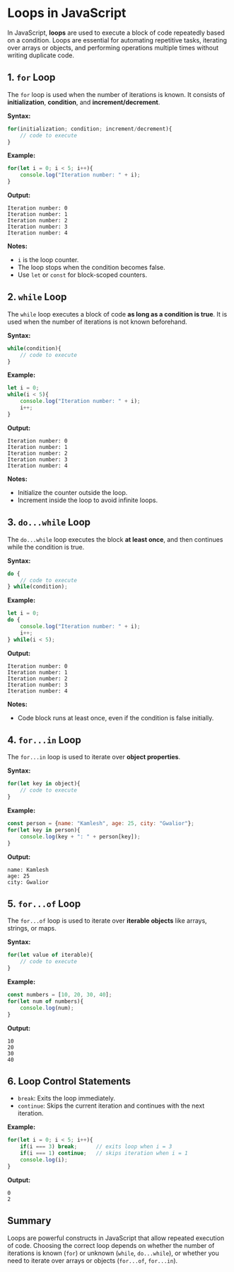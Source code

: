 # Loops in JavaScript

In JavaScript, **loops** are used to execute a block of code repeatedly based on a condition. Loops are essential for automating repetitive tasks, iterating over arrays or objects, and performing operations multiple times without writing duplicate code.

## 1. `for` Loop

The `for` loop is used when the number of iterations is known. It consists of **initialization**, **condition**, and **increment/decrement**.

**Syntax:**

```javascript
for(initialization; condition; increment/decrement){
    // code to execute
}
```

**Example:**

```javascript
for(let i = 0; i < 5; i++){
    console.log("Iteration number: " + i);
}
```

**Output:**

```
Iteration number: 0
Iteration number: 1
Iteration number: 2
Iteration number: 3
Iteration number: 4
```

**Notes:**

* `i` is the loop counter.
* The loop stops when the condition becomes false.
* Use `let` or `const` for block-scoped counters.

## 2. `while` Loop

The `while` loop executes a block of code **as long as a condition is true**. It is used when the number of iterations is not known beforehand.

**Syntax:**

```javascript
while(condition){
    // code to execute
}
```

**Example:**

```javascript
let i = 0;
while(i < 5){
    console.log("Iteration number: " + i);
    i++;
}
```

**Output:**

```
Iteration number: 0
Iteration number: 1
Iteration number: 2
Iteration number: 3
Iteration number: 4
```

**Notes:**

* Initialize the counter outside the loop.
* Increment inside the loop to avoid infinite loops.

## 3. `do...while` Loop

The `do...while` loop executes the block **at least once**, and then continues while the condition is true.

**Syntax:**

```javascript
do {
    // code to execute
} while(condition);
```

**Example:**

```javascript
let i = 0;
do {
    console.log("Iteration number: " + i);
    i++;
} while(i < 5);
```

**Output:**

```
Iteration number: 0
Iteration number: 1
Iteration number: 2
Iteration number: 3
Iteration number: 4
```

**Notes:**

* Code block runs at least once, even if the condition is false initially.

## 4. `for...in` Loop

The `for...in` loop is used to iterate over **object properties**.

**Syntax:**

```javascript
for(let key in object){
    // code to execute
}
```

**Example:**

```javascript
const person = {name: "Kamlesh", age: 25, city: "Gwalior"};
for(let key in person){
    console.log(key + ": " + person[key]);
}
```

**Output:**

```
name: Kamlesh
age: 25
city: Gwalior
```

## 5. `for...of` Loop

The `for...of` loop is used to iterate over **iterable objects** like arrays, strings, or maps.

**Syntax:**

```javascript
for(let value of iterable){
    // code to execute
}
```

**Example:**

```javascript
const numbers = [10, 20, 30, 40];
for(let num of numbers){
    console.log(num);
}
```

**Output:**

```
10
20
30
40
```

## 6. Loop Control Statements

* `break`: Exits the loop immediately.
* `continue`: Skips the current iteration and continues with the next iteration.

**Example:**

```javascript
for(let i = 0; i < 5; i++){
    if(i === 3) break;      // exits loop when i = 3
    if(i === 1) continue;   // skips iteration when i = 1
    console.log(i);
}
```

**Output:**

```
0
2
```

## Summary

Loops are powerful constructs in JavaScript that allow repeated execution of code. Choosing the correct loop depends on whether the number of iterations is known (`for`) or unknown (`while`, `do...while`), or whether you need to iterate over arrays or objects (`for...of`, `for...in`).
